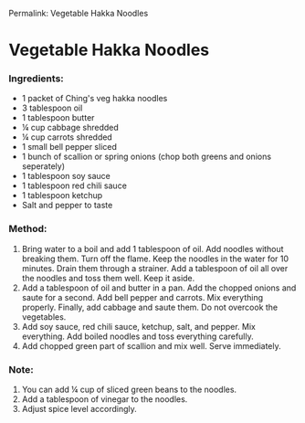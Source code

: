 Permalink: Vegetable Hakka Noodles

# Vegetable Hakka Noodles

### Ingredients:
* 1 packet of Ching's veg hakka noodles
* 3 tablespoon oil
* 1 tablespoon butter
* ¼ cup cabbage shredded
* ¼ cup carrots shredded
* 1 small bell pepper sliced 
* 1 bunch of scallion or spring onions (chop both greens and onions seperately)
* 1 tablespoon soy sauce
* 1 tablespoon red chili sauce
* 1 tablespoon ketchup
* Salt and pepper to taste

### Method:
1. Bring water to a boil and add 1 tablespoon of oil. Add noodles without breaking them. Turn off the flame. Keep the noodles in the water for 10 minutes. Drain them through a strainer. Add a tablespoon of oil all over the noodles and toss them well. Keep it aside. 
2. Add a tablespoon of oil and butter in a pan. Add the chopped onions and saute for a second. Add bell pepper and carrots. Mix everything properly. Finally, add cabbage and saute them. Do not overcook the vegetables. 
3. Add soy sauce, red chili sauce, ketchup, salt, and pepper. Mix everything. Add boiled noodles and toss everything carefully. 
4. Add chopped green part of scallion and mix well. Serve immediately. 

### Note:
1. You can add ¼ cup of sliced green beans to the noodles.
2. Add a tablespoon of vinegar to the noodles. 
3. Adjust spice level accordingly.  